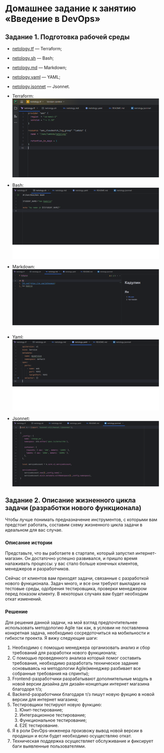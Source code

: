 # Домашнее задание к занятию «Введение в DevOps»
     
## Задание 1. Подготовка рабочей среды


* [netology.tf](netology1.tf) — Terraform;
* [netology.sh](netology1.sh) — Bash;
* [netology.md](netology1.md) — Markdown; 
* [netology.yaml](netology1.yaml) — YAML;
* [netology.jsonnet](netology1.jsonnet) — Jsonnet.


* Terraform: ![Terraform](img/terraform1.png)
* Bash: ![bahs](img/bash1.png)
* Markdown: ![markdown](img/markdown1.png)
* Yaml: ![Yaml](img/yaml1.png)
* Jsonnet: ![Jsonnet](img/jsonnet1.png)

## Задание 2. Описание жизненного цикла задачи (разработки нового функционала)

Чтобы лучше понимать предназначение инструментов, с которыми вам предстоит работать, составим схему жизненного цикла задачи в идеальном для вас случае.

### Описание истории

Представьте, что вы работаете в стартапе, который запустил интернет-магазин. Он достаточно успешно развивался, и пришло время налаживать процессы: у вас стало больше конечных клиентов, менеджеров и разработчиков.

Сейчас от клиентов вам приходят задачи, связанные с разработкой нового функционала. Задач много, и все они требуют выкладки на тестовые среды, одобрения тестировщика, проверки менеджером перед показом клиенту. В некоторых случаях вам будет необходим откат изменений. 

### Решение

Для решения данной задачи, на мой взгляд предпочтительнее использовать методологию Agile так как, в условии не поставленна конкретная задача, необходимо сосредоточиться на мобильности и гибкости проекта. Я вижу следующие шаги:
1. Необходимо с помощью менеджера организовать анализ и сбор требований для разработки нового функционала;
2. С помощью проведенного анализа который помог составить требования, необходимо разработать техническое задание основываясь на методологии Agile(менеджер разбивает все собранные требования на спринты);
3. Frontend-разработчики разрабатывают дополнительные модуль в новой версии дизайна для дизайн-концепции интернет магазина благодоря т/з;
3. Backend-разработчики благодаря т/з пишут новую фукцию в новой версии для интернет магазина;
4. Тестировщики тестируют новую функцию:
   1. Юнит-тестирование;
   2. Интеграционное тестирование;
   2. Функциональное тестирование;
   3. E2E тестирование.
5. Я в роли DevOps-инженера произвожу вывод новой версии в продакшн и если будет необходимо осуществляю откат.
6. Техническая поддержка осуществляет обслуживание и фиксирует баги выявленные пользователями.
